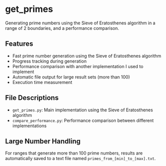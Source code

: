 # get_primes

Generating prime numbers using the Sieve of Eratosthenes algorithm in a range of 2 boundaries, and a performance comparison.

## Features

- Fast prime number generation using the Sieve of Eratosthenes algorithm
- Progress tracking during generation
- Performance comparison with another implementation I used to implement
- Automatic file output for large result sets (more than 100)
- Execution time measurement

## File Descriptions

- `get_primes.py`: Main implementation using the Sieve of Eratosthenes algorithm
- `compare_performance.py`: Performance comparison between different implementations

## Large Number Handling

For ranges that generate more than 100 prime numbers, results are automatically saved to a text file named `primes_from_[min]_to_[max].txt`.